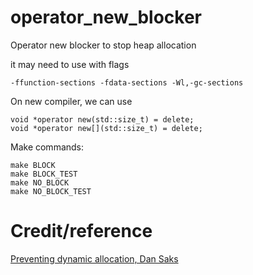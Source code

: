 # operator_new_blocker
Operator new blocker to stop heap allocation

it may need to use with flags 
```
-ffunction-sections -fdata-sections -Wl,-gc-sections
```

On new compiler, we can use 
```
void *operator new(std::size_t) = delete;
void *operator new[](std::size_t) = delete;
```

Make commands:
```
make BLOCK
make BLOCK_TEST
make NO_BLOCK
make NO_BLOCK_TEST
```


# Credit/reference
[Preventing dynamic allocation, Dan Saks](https://www.embedded.com/preventing-dynamic-allocation/)
